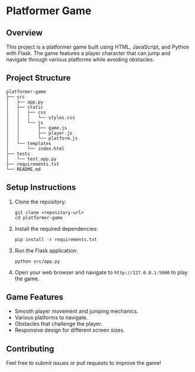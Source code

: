 # Platformer Game

## Overview
This project is a platformer game built using HTML, JavaScript, and Python with Flask. The game features a player character that can jump and navigate through various platforms while avoiding obstacles.

## Project Structure
```
platformer-game
├── src
│   ├── app.py
│   ├── static
│   │   ├── css
│   │   │   └── styles.css
│   │   └── js
│   │       ├── game.js
│   │       ├── player.js
│   │       └── platform.js
│   └── templates
│       └── index.html
├── tests
│   └── test_app.py
├── requirements.txt
└── README.md
```

## Setup Instructions
1. Clone the repository:
   ```
   git clone <repository-url>
   cd platformer-game
   ```

2. Install the required dependencies:
   ```
   pip install -r requirements.txt
   ```

3. Run the Flask application:
   ```
   python src/app.py
   ```

4. Open your web browser and navigate to `http://127.0.0.1:5000` to play the game.

## Game Features
- Smooth player movement and jumping mechanics.
- Various platforms to navigate.
- Obstacles that challenge the player.
- Responsive design for different screen sizes.

## Contributing
Feel free to submit issues or pull requests to improve the game!